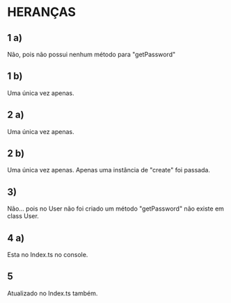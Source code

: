 # HERANÇAS

## 1 a) 
Não, pois não possui nenhum método para "getPassword"

## 1 b)
Uma única vez apenas.


## 2 a)
Uma única vez apenas.

## 2 b)
Uma única vez apenas. Apenas uma instância de "create" foi passada.

## 3)
Não... pois no User não foi criado um método "getPassword" não existe em class User.

## 4 a)
Esta no Index.ts no console.

## 5 
Atualizado no Index.ts também.

